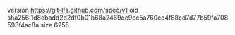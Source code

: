 version https://git-lfs.github.com/spec/v1
oid sha256:1d8ebadd2d2df0b01b68a2469ee9ec5a760ce4f88cd7d77b59fa708598f4ac8a
size 6255
